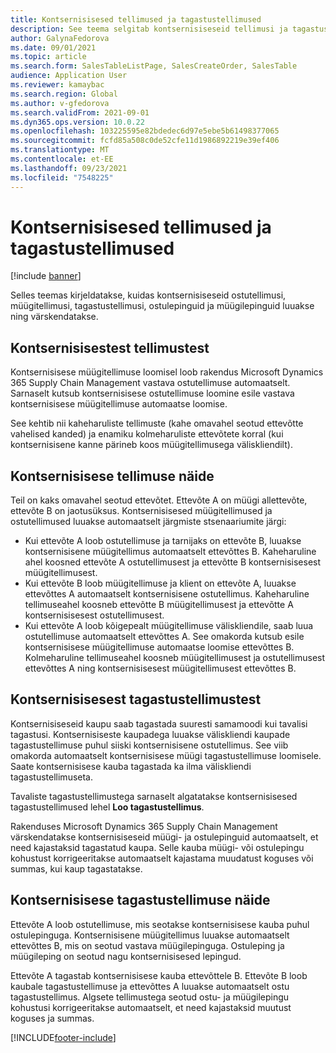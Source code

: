 ```yaml
---
title: Kontsernisisesed tellimused ja tagastustellimused
description: See teema selgitab kontsernisiseseid tellimusi ja tagastustellimusi
author: GalynaFedorova
ms.date: 09/01/2021
ms.topic: article
ms.search.form: SalesTableListPage, SalesCreateOrder, SalesTable
audience: Application User
ms.reviewer: kamaybac
ms.search.region: Global
ms.author: v-gfedorova
ms.search.validFrom: 2021-09-01
ms.dyn365.ops.version: 10.0.22
ms.openlocfilehash: 103225595e82bdedec6d97e5ebe5b61498377065
ms.sourcegitcommit: fcfd85a508c0de52cfe11d1986892219e39ef406
ms.translationtype: MT
ms.contentlocale: et-EE
ms.lasthandoff: 09/23/2021
ms.locfileid: "7548225"
---
```

# <a name="intercompany-orders-and-return-orders"></a>Kontsernisisesed tellimused ja tagastustellimused

[!include [banner](../../includes/banner.md)]

Selles teemas kirjeldatakse, kuidas kontsernisiseseid ostutellimusi, müügitellimusi, tagastustellimusi, ostulepinguid ja müügilepinguid luuakse ning värskendatakse.

## <a name="about-intercompany-orders"></a>Kontsernisisestest tellimustest

Kontsernisisese müügitellimuse loomisel loob rakendus Microsoft Dynamics 365 Supply Chain Management vastava ostutellimuse automaatselt. Sarnaselt kutsub kontsernisisese ostutellimuse loomine esile vastava kontsernisisese müügitellimuse automaatse loomise.

See kehtib nii kaheharuliste tellimuste (kahe omavahel seotud ettevõtte vahelised kanded) ja enamiku kolmeharuliste ettevõtete korral (kui kontsernisisene kanne pärineb koos müügitellimusega väliskliendilt).

## <a name="intercompany-order-example"></a>Kontsernisisese tellimuse näide

Teil on kaks omavahel seotud ettevõtet. Ettevõte A on müügi allettevõte, ettevõte B on jaotusüksus. Kontsernisisesed müügitellimused ja ostutellimused luuakse automaatselt järgmiste stsenaariumite järgi:

- Kui ettevõte A loob ostutellimuse ja tarnijaks on ettevõte B, luuakse kontsernisisene müügitellimus automaatselt ettevõttes B. Kaheharuline ahel koosned ettevõte A ostutellimusest ja ettevõtte B kontsernisisesest müügitellimusest.
- Kui ettevõte B loob müügitellimuse ja klient on ettevõte A, luuakse ettevõttes A automaatselt kontsernisisene ostutellimus. Kaheharuline tellimuseahel koosneb ettevõtte B müügitellimusest ja ettevõtte A kontsernisisesest ostutellimusest.
- Kui ettevõte A loob kõigepealt müügitellimuse väliskliendile, saab luua ostutellimuse automaatselt ettevõttes A. See omakorda kutsub esile kontsernisisese müügitellimuse automaatse loomise ettevõttes B. Kolmeharuline tellimuseahel koosneb müügitellimusest ja ostutellimusest ettevõttes A ning kontsernisisesest müügitellimusest ettevõttes B.

## <a name="about-intercompany-return-orders"></a>Kontsernisisesest tagastustellimustest

Kontsernisiseseid kaupu saab tagastada suuresti samamoodi kui tavalisi tagastusi. Kontsernisiseste kaupadega luuakse väliskliendi kaupade tagastustellimuse puhul siiski kontsernisisene ostutellimus. See viib omakorda automaatselt kontsernisisese müügi tagastustellimuse loomisele. Saate kontsernisisese kauba tagastada ka ilma väliskliendi tagastustellimuseta.

Tavaliste tagastustellimustega sarnaselt algatatakse kontsernisisesed tagastustellimused lehel **Loo tagastustellimus**.

Rakenduses Microsoft Dynamics 365 Supply Chain Management värskendatakse kontsernisiseseid müügi- ja ostulepinguid automaatselt, et need kajastaksid tagastatud kaupa. Selle kauba müügi- või ostulepingu kohustust korrigeeritakse automaatselt kajastama muudatust koguses või summas, kui kaup tagastatakse.

## <a name="intercompany-return-order-example"></a>Kontsernisisese tagastustellimuse näide

Ettevõte A loob ostutellimuse, mis seotakse kontsernisisese kauba puhul ostulepinguga. Kontsernisisene müügitellimus luuakse automaatselt ettevõttes B, mis on seotud vastava müügilepinguga. Ostuleping ja müügileping on seotud nagu kontsernisisesed lepingud.

Ettevõte A tagastab kontsernisisese kauba ettevõttele B. Ettevõte B loob kaubale tagastustellimuse ja ettevõttes A luuakse automaatselt ostu tagastustellimus. Algsete tellimustega seotud ostu- ja müügilepingu kohustusi korrigeeritakse automaatselt, et need kajastaksid muutust koguses ja summas.

[!INCLUDE[footer-include](../../includes/footer-banner.md)]
